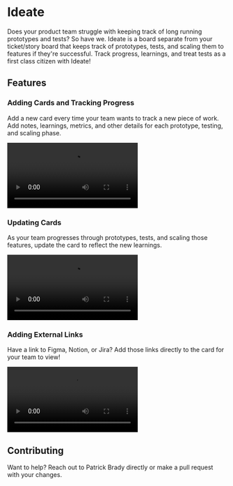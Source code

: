 # Ideate

Does your product team struggle with keeping track of long running prototypes and tests?
So have we.
Ideate is a board separate from your ticket/story board that keeps track of prototypes, tests, and scaling them to features if they're successful.
Track progress, learnings, and treat tests as a first class citizen with Ideate!

## Features

### Adding Cards and Tracking Progress

Add a new card every time your team wants to track a new piece of work.
Add notes, learnings, metrics, and other details for each prototype, testing, and scaling phase.

![](./docs/videos/add-card.mov)

### Updating Cards

As your team progresses through prototypes, tests, and scaling those features, update the card to reflect the new learnings.

![](./docs/videos/update-card.mov)

### Adding External Links

Have a link to Figma, Notion, or Jira? Add those links directly to the card for your team to view!

![](./docs/videos/add-links.mov)

## Contributing

Want to help? Reach out to Patrick Brady directly or make a pull request with your changes.
